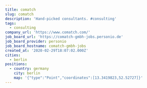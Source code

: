 ```yaml
---
title: comatch
slug: comatch
description: 'Hand-picked consultants. #consulting'
tags:
  - consulting
company_url: 'https://www.comatch.com/'
job_board_url: 'https://comatch-gmbh-jobs.personio.de'
job_board_provider: personio
job_board_hostname: comatch-gmbh-jobs
created_at: '2020-02-29T18:07:02.000Z'
cities:
  - berlin
positions:
  - country: germany
    city: berlin
    map: '{"type":"Point","coordinates":[13.3419823,52.52727]}'
---
```



